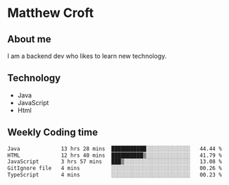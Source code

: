 # Matthew Croft

## About me
I am a backend dev who likes to learn new technology. 

## Technology
- Java
- JavaScript
- Html

## Weekly Coding time
<!--START_SECTION:waka-->

```txt
Java             13 hrs 28 mins  ███████████░░░░░░░░░░░░░░   44.44 %
HTML             12 hrs 40 mins  ██████████▒░░░░░░░░░░░░░░   41.79 %
JavaScript       3 hrs 57 mins   ███▒░░░░░░░░░░░░░░░░░░░░░   13.08 %
GitIgnore file   4 mins          ░░░░░░░░░░░░░░░░░░░░░░░░░   00.26 %
TypeScript       4 mins          ░░░░░░░░░░░░░░░░░░░░░░░░░   00.23 %
```

<!--END_SECTION:waka-->
